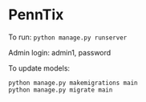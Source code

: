 # PennTix
To run: ```python manage.py runserver```

Admin login: admin1, password

To update models:
```
python manage.py makemigrations main
python manage.py migrate main
```
